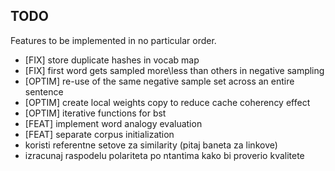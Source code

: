 ## TODO

Features to be implemented in no particular order.

* [FIX] store duplicate hashes in vocab map
* [FIX] first word gets sampled more\less than others in negative sampling
* [OPTIM] re-use of the same negative sample set across an entire sentence
* [OPTIM] create local weights copy to reduce cache coherency effect
* [OPTIM] iterative functions for bst
* [FEAT] implement word analogy evaluation
* [FEAT] separate corpus initialization
* koristi referentne setove za similarity (pitaj baneta za linkove)
* izracunaj raspodelu polariteta po ntantima kako bi proverio kvalitete
